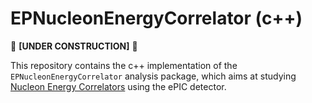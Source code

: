 # EPNucleonEnergyCorrelator (c++)

:construction: **[UNDER CONSTRUCTION]** :construction:

This repository contains the c++ implementation of the `EPNucleonEnergyCorrelator` analysis package,
which aims at studying [Nucleon Energy Correlators](https://inspirehep.net/literature/2147053) using
the ePIC detector.
